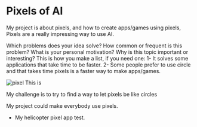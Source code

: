 # Pixels of AI

My project is about pixels, and how to create apps/games using pixels, Pixels are a really impressing way to use AI.

Which problems does your idea solve? How common or frequent is this problem? What is your personal motivation? Why is this topic important or interesting?
This is how you make a list, if you need one:
1- It solves some applications that take time to be faster.
2- Some people prefer to use circle and that takes time pixels is a faster way to make apps/games.

![pixel](https://projects-static.raspberrypi.org/projects/pixel-art-unplugged/fe2793e13c5f6553706364882c7864f55ebe600b/en/images/water-melon.png)
This is

My challenge is to try to find a way to let pixels be like circles

My project could make everybody use pixels.

* My helicopter pixel app test.
